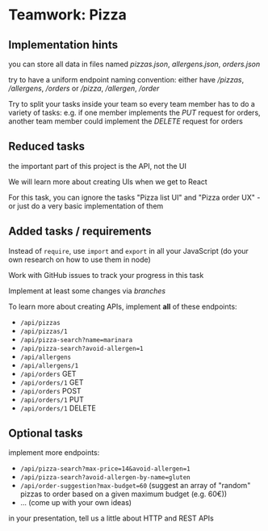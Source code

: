 # Teamwork: Pizza

## Implementation hints

you can store all data in files named _pizzas.json_, _allergens.json_, _orders.json_

try to have a uniform endpoint naming convention: either have _/pizzas_, _/allergens_, _/orders_ or _/pizza_, _/allergen_, _/order_

Try to split your tasks inside your team so every team member has to do a variety of tasks: e.g. if one member implements the _PUT_ request for orders, another team member could implement the _DELETE_ request for orders

## Reduced tasks

the important part of this project is the API, not the UI

We will learn more about creating UIs when we get to React

For this task, you can ignore the tasks "Pizza list UI" and "Pizza order UX" - or just do a very basic implementation of them

## Added tasks / requirements

Instead of `require`, use `import` and `export` in all your JavaScript (do your own research on how to use them in node)

Work with GitHub issues to track your progress in this task

Implement at least some changes via _branches_

To learn more about creating APIs, implement **all** of these endpoints:

- `/api/pizzas`
- `/api/pizzas/1`
- `/api/pizza-search?name=marinara`
- `/api/pizza-search?avoid-allergen=1`
- `/api/allergens`
- `/api/allergens/1`
- `/api/orders` GET
- `/api/orders/1` GET
- `/api/orders` POST
- `/api/orders/1` PUT
- `/api/orders/1` DELETE

## Optional tasks

implement more endpoints:

- `/api/pizza-search?max-price=14&avoid-allergen=1`
- `/api/pizza-search?avoid-allergen-by-name=gluten`
- `/api/order-suggestion?max-budget=60` (suggest an array of "random" pizzas to order based on a given maximum budget (e.g. 60€))
- ... (come up with your own ideas)

in your presentation, tell us a little about HTTP and REST APIs
